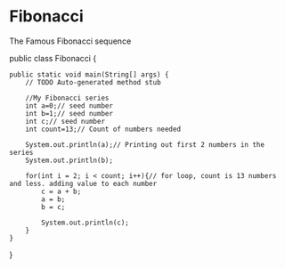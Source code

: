 # Fibonacci
The Famous Fibonacci sequence

public class Fibonacci {

	public static void main(String[] args) {
		// TODO Auto-generated method stub
		
		//My Fibonacci series
		int a=0;// seed number
		int b=1;// seed number
		int c;// seed number
		int count=13;// Count of numbers needed
		
		System.out.println(a);// Printing out first 2 numbers in the series
		System.out.println(b);
		
		for(int i = 2; i < count; i++){// for loop, count is 13 numbers and less. adding value to each number
			c = a + b;
			a = b;
			b = c;
			
			System.out.println(c);
		}
	}
}

